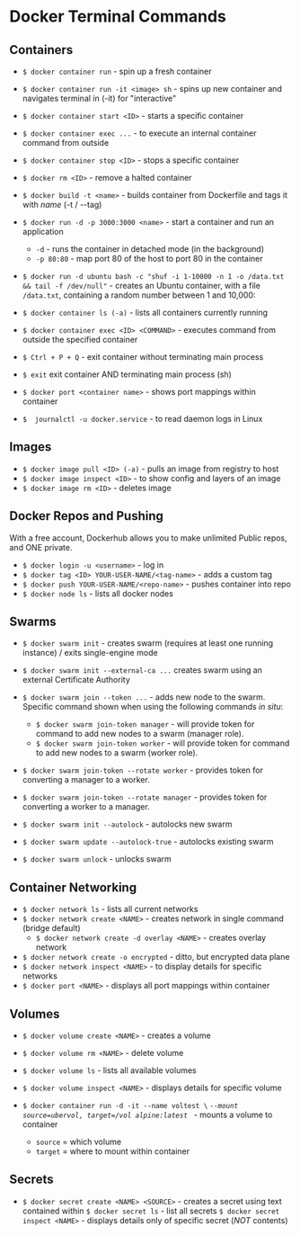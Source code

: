 # Docker Terminal Commands


## Containers
- `$ docker container run` - spin up a fresh container
- `$ docker container run -it <image> sh` - spins up new container and navigates terminal in (-it) for "interactive"
- `$ docker container start <ID>` - starts a specific container
- `$ docker container exec ...` - to execute an internal container command from outside
- `$ docker container stop <ID>` - stops a specific container
- `$ docker rm <ID>` - remove a halted container
- `$ docker build -t <name>` - builds container from Dockerfile and tags it with _name_ (-t / --tag)
- `$ docker run -d -p 3000:3000 <name>` - start a container and run an application
  - `-d` - runs the container in detached mode (in the background)
  - `-p 80:80` - map port 80 of the host to port 80 in the container


- `$ docker run -d ubuntu bash -c "shuf -i 1-10000 -n 1 -o /data.txt && tail -f /dev/null"` - creates an Ubuntu container, with a file `/data.txt`, containing a random number between 1 and 10,000:


- `$ docker container ls (-a)` - lists all containers currently running
- `$ docker container exec <ID> <COMMAND>` - executes command from outside the specified container


- `$ Ctrl + P + Q` - exit container without terminating main process
- `$ exit` exit container AND terminating main process (sh)


- `$ docker port <container name>` - shows port mappings within container


- `$  journalctl -u docker.service` - to read daemon logs in Linux


## Images
- `$ docker image pull <ID> (-a)` - pulls an image from registry to host
- `$ docker image inspect <ID>` - to show config and layers of an image
- `$ docker image rm <ID>` - deletes image


## Docker Repos and Pushing
With a free account, Dockerhub allows you to make unlimited Public repos, and ONE private.
- `$ docker login -u <username>` - log in
- `$ docker tag <ID> YOUR-USER-NAME/<tag-name>` - adds a custom tag
- `$ docker push YOUR-USER-NAME/<repo-name>` - pushes container into repo
- `$ docker node ls` - lists all docker nodes


## Swarms
- `$ docker swarm init` - creates swarm (requires at least one running instance) / exits single-engine mode
- `$ docker swarm init --external-ca ...` creates swarm using an external Certificate Authority


- `$ docker swarm join --token ...` - adds new node to the swarm. Specific command shown when using the following commands _in situ_:
  - `$ docker swarm join-token manager` - will provide token for command to add new nodes to a swarm (manager role).
  - `$ docker swarm join-token worker` - will provide token for command to add new nodes to a swarm (worker role).
- `$ docker swarm join-token --rotate worker` - provides token for converting a manager to a worker.
- `$ docker swarm join-token --rotate manager` - provides token for converting a worker to a manager.


- `$ docker swarm init --autolock` - autolocks new swarm
- `$ docker swarm update --autolock-true` - autolocks existing swarm
- `$ docker swarm unlock` - unlocks swarm


## Container Networking
- `$ docker network ls` - lists all current networks
- `$ docker network create <NAME>` - creates network in single command (bridge default)
  - `$ docker network create -d overlay <NAME>` - creates overlay network
- `$ docker network create -o encrypted` - ditto, but encrypted data plane
- `$ docker network inspect <NAME>` - to display details for specific networks
- `$ docker port <NAME>` - displays all port mappings within container


## Volumes
- `$ docker volume create <NAME>` - creates a volume
- `$ docker volume rm <NAME>` - delete volume
- `$ docker volume ls` - lists all available volumes
- `$ docker volume inspect <NAME>` - displays details for specific volume


- `$ docker container run -d -it --name voltest \` _`--mount source=ubervol, target=/vol alpine:latest `_ - mounts a volume to container
  - `source` = which volume
  - `target` = where to mount within container


## Secrets
- `$ docker secret create <NAME> <SOURCE>` - creates a secret using text contained within <SOURCE>
`$ docker secret ls` - list all secrets
`$ docker secret inspect <NAME>` - displays details only of specific secret (_NOT_ contents)
